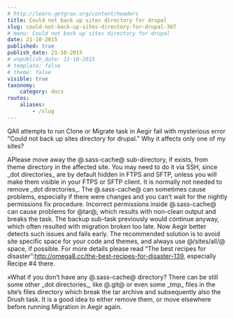 ```yaml
---
# http://learn.getgrav.org/content/headers
title: Could not back up sites directory for drupal
slug: could-not-back-up-sites-directory-for-drupal-367
# menu: Could not back up sites directory for drupal
date: 21-10-2015
published: true
publish_date: 21-10-2015
# unpublish_date: 21-10-2015
# template: false
# theme: false
visible: true
taxonomy:
    category: docs
routes:
    aliases:
        - /slug
---
```


<a name="debug-q"></a>

QAll attempts to run Clone or Migrate task in Aegir fail with mysterious error “Could not back up sites directory for drupal.” Why it affects only one of my sites?

<a name="debug-a"></a>

APlease move away the @.sass-cache@ sub-directory, if exists, from theme directory in the affected site. You may need to do it via SSH, since \_dot directories\_ are by default hidden in FTPS and SFTP, unless you will make them visible in your FTPS or SFTP client. It is normally not needed to remove \_dot directories\_. The @.sass-cache@ can sometimes cause problems, especially if there were changes and you can’t wait for the nightly permissions fix procedure. Incorrect permissions inside @.sass-cache@ can cause problems for @tar@, which results with non-clean output and breaks the task. The backup sub-task previously would continue anyway, which often resulted with migration broken too late. Now Aegir better detects such issues and fails early. The recommended solution is to avoid site specific space for your code and themes, and always use @/sites/all/@ space, if possible. For more details please read  “The best recipes for disaster”:http://omega8.cc/the-best-recipes-for-disaster-139,  especially Recipe #4 there.

<a name="debug-b"></a>

»What if you don’t have any @.sass-cache@ directory? There can be still some other \_dot directories\_, like @.git@ or even some \_tmp\_ files in the site’s files directory which break the tar archive and subsequently also the Drush task. It is a good idea to either remove them, or move elsewhere before running Migration in Aegir again.